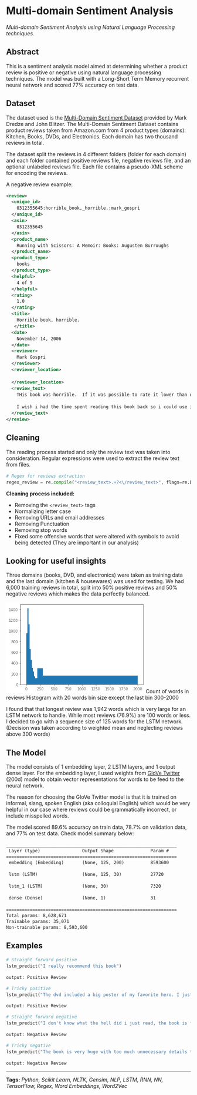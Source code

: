 # Multi-domain Sentiment Analysis
*Multi-domain Sentiment Analysis using Natural Language Processing techniques.*

## Abstract
This is a sentiment analysis model aimed at determining whether a product review is positive or negative using natural language processing techniques. The model was built with a Long-Short Term Memory recurrent neural network and scored 77% accuracy on test data.
## Dataset
The dataset used is the [Multi-Domain Sentiment Dataset](https://www.cs.jhu.edu/~mdredze/datasets/sentiment/index2.html) provided by Mark Dredze and John Blitzer.
The Multi-Domain Sentiment Dataset contains product reviews taken from Amazon.com from 4 product types (domains): Kitchen, Books, DVDs, and Electronics. Each domain has two thousand reviews in total.

The dataset split the reviews in 4 different folders (folder for each domain) and each folder contained positive reviews file, negative reviews file, and an optional unlabeled reviews file. Each file contains a pseudo-XML scheme for encoding the reviews.

A negative review example:
```XML
<review>
  <unique_id>
    0312355645:horrible_book,_horrible.:mark_gospri
  </unique_id>
  <asin>
    0312355645
  </asin>
  <product_name>
    Running with Scissors: A Memoir: Books: Augusten Burroughs
  </product_name>
  <product_type>
    books
  </product_type>
  <helpful>
    4 of 9
  </helpful>
  <rating>
    1.0
  </rating>
  <title>
    Horrible book, horrible.
   </title>
  <date>
    November 14, 2006
  </date>
  <reviewer>
    Mark Gospri
  </reviewer>
  <reviewer_location>

  </reviewer_location>
  <review_text>
    THis book was horrible.  If it was possible to rate it lower than one star i would have.  I am an avid reader and picked this book up after my mom had gotten it from a     friend.  I read half of it, suffering from a headache the entire time, and then got to the part about the relationship the 13 year old boy had with a 33 year old man       and i lit this book on fire.  One less copy in the world...don't waste your money.

    I wish i had the time spent reading this book back so i could use it for better purposes.  THis book wasted my life
  </review_text>
</review>
```

## Cleaning
The reading process started and only the review text was taken into consideration. Regular expressions were used to extract the review text from files.
```python
# Regex for reviews extraction
regex_review = re.compile("<review_text>.+?<\/review_text>", flags=re.DOTALL)
```
**Cleaning process included:**
-	Removing the `<review_text>` tags
-	Normalizing letter case
-	Removing URLs and email addresses
-	Removing Punctuation
-	Removing stop words
-	Fixed some offensive words that were altered with symbols to avoid being detected (They are important in our analysis)

## Looking for useful insights
Three domains (books, DVD, and electronics) were taken as training data and the last domain (kitchen & housewares) was used for testing. We had 6,000 training reviews in total, split into 50% positive reviews and 50% negative reviews which makes the data perfectly balanced.

![Count of words in reviews Histogram](/words-stat.jpg)Count of words in reviews Histogram with 20 words bin size except the last bin 300-2000

I found that that longest review was 1,942 words which is very large for an LSTM network to handle. While most reviews (76.9%) are 100 words or less. I decided to go with a sequence size of 125 words for the LSTM network. (Decision was taken according to weighted mean and neglecting reviews above 300 words)

## The Model
The model consists of 1 embedding layer, 2 LSTM layers, and 1 output dense layer. For the embedding layer, I used weights from [GloVe Twitter](https://nlp.stanford.edu/projects/glove/) (200d) model to obtain vector representations for words to be feed to the neural network.

The reason for choosing the GloVe Twitter model is that it is trained on informal, slang, spoken English (aka colloquial English) which would be very helpful in our case where reviews could be grammatically incorrect, or include misspelled words.

The model scored 89.6% accuracy on train data, 78.7% on validation data, and 77% on test data. Check model summary below:

```
_________________________________________________________________
 Layer (type)                Output Shape              Param #   
=================================================================
 embedding (Embedding)       (None, 125, 200)          8593600   
                                                                 
 lstm (LSTM)                 (None, 125, 30)           27720     
                                                                 
 lstm_1 (LSTM)               (None, 30)                7320      
                                                                 
 dense (Dense)               (None, 1)                 31        
                                                                 
=================================================================
Total params: 8,628,671
Trainable params: 35,071
Non-trainable params: 8,593,600
```

## Examples
```python
# Straight forward positive
lstm_predict("I really recommend this book")
```
```
output: Positive Review
```

```python
# Tricky positive
lstm_predict("The dvd included a big poster of my favorite hero. I just can't wait for the second episode")
```
```
output: Positive Review
```

```python
# Straight forward negative
lstm_predict("I don't know what the hell did i just read, the book is full nonsense")
```
```
output: Negative Review
```

```python
# Tricky negative
lstm_predict("The book is very huge with too much unnecessary details that could have been omitted. Just buy another book!")
```
```
output: Negative Review
```

---
**Tags:** *Python, Scikit Learn, NLTK, Gensim, NLP, LSTM, RNN, NN, TensorFlow, Regex, Word Embeddings, Word2Vec*

